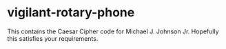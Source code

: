 # vigilant-rotary-phone

This contains the Caesar Cipher code for Michael J. Johnson Jr. Hopefully this satisfies your requirements.
